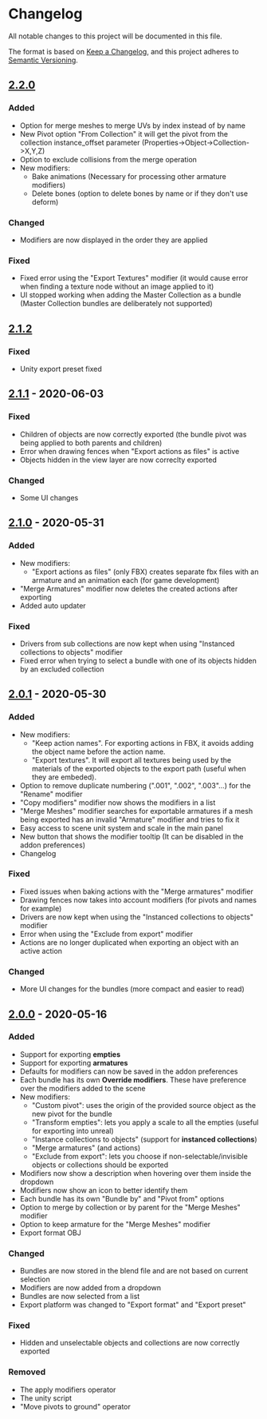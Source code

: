 # Changelog
All notable changes to this project will be documented in this file.

The format is based on [Keep a Changelog](https://keepachangelog.com/en/1.0.0/),
and this project adheres to [Semantic Versioning](https://semver.org/spec/v2.0.0.html).

## [2.2.0](https://gitlab.com/AquaticNightmare/bundle_exporter/-/releases/2_2_2)
### Added
- Option for merge meshes to merge UVs by index instead of by name
- New Pivot option "From Collection" it will get the pivot from the collection instance_offset parameter (Properties->Object->Collection->X,Y,Z)
- Option to exclude collisions from the merge operation
- New modifiers:
    - Bake animations (Necessary for processing other armature modifiers)
    - Delete bones (option to delete bones by name or if they don't use deform)

### Changed
- Modifiers are now displayed in the order they are applied

### Fixed
- Fixed error using the "Export Textures" modifier (it would cause error when finding a texture node without an image applied to it)
- UI stopped working when adding the Master Collection as a bundle (Master Collection bundles are deliberately not supported)

## [2.1.2](https://gitlab.com/AquaticNightmare/bundle_exporter/-/releases/2_1_2)
### Fixed
- Unity export preset fixed

## [2.1.1](https://gitlab.com/AquaticNightmare/bundle_exporter/-/releases/2_1_1) - 2020-06-03
### Fixed
- Children of objects are now correctly exported (the bundle pivot was being applied to both parents and children)
- Error when drawing fences when "Export actions as files" is active
- Objects hidden in the view layer are now correclty exported

### Changed
- Some UI changes

## [2.1.0](https://gitlab.com/AquaticNightmare/bundle_exporter/-/releases/2_1_0) - 2020-05-31
### Added
- New modifiers:
    - "Export actions as files" (only FBX) creates separate fbx files with an armature and an animation each (for game development)
- "Merge Armatures" modifier now deletes the created actions after exporting
- Added auto updater

### Fixed
- Drivers from sub collections are now kept when using "Instanced collections to objects" modifier
- Fixed error when trying to select a bundle with one of its objects hidden by an excluded collection

## [2.0.1](https://gitlab.com/AquaticNightmare/bundle_exporter/-/releases/2_0_1) - 2020-05-30
### Added
- New modifiers:
    - "Keep action names". For exporting actions in FBX, it avoids adding the object name before the action name.
    - "Export textures". It will export all textures being used by the materials of the exported objects to the export path (useful when they are embeded).
- Option to remove duplicate numbering (".001", ".002", ".003"...) for the "Rename" modifier
- "Copy modifiers" modifier now shows the modifiers in a list
- "Merge Meshes" modifier searches for exportable armatures if a mesh being exported has an invalid "Armature" modifier and tries to fix it
- Easy access to scene unit system and scale in the main panel
- New button that shows the modifier tooltip (It can be disabled in the addon preferences)
- Changelog

### Fixed
- Fixed issues when baking actions with the "Merge armatures" modifier
- Drawing fences now takes into account modifiers (for pivots and names for example)
- Drivers are now kept when using the "Instanced collections to objects" modifier
- Error when using the "Exclude from export" modifier
- Actions are no longer duplicated when exporting an object with an active action

### Changed
- More UI changes for the bundles (more compact and easier to read)

## [2.0.0](https://gitlab.com/AquaticNightmare/bundle_exporter/-/releases/2_0_0) - 2020-05-16
### Added
- Support for exporting **empties**
- Support for exporting **armatures**
- Defaults for modifiers can now be saved in the addon preferences
- Each bundle has its own **Override modifiers**. These have preference over the modifiers added to the scene
- New modifiers:
    - "Custom pivot": uses the origin of the provided source object as the new pivot for the bundle
    - "Transform empties": lets you apply a scale to all the empties (useful for exporting into unreal)
    - "Instance collections to objects" (support for **instanced collections**)
    - "Merge armatures" (and actions)
    - "Exclude from export": lets you choose if non-selectable/invisible objects or collections should be exported
- Modifiers now show a description when hovering over them inside the dropdown
- Modifiers now show an icon to better identify them
- Each bundle has its own "Bundle by" and "Pivot from" options
- Option to merge by collection or by parent for the "Merge Meshes" modifier
- Option to keep armature for the "Merge Meshes" modifier
- Export format OBJ

### Changed
- Bundles are now stored in the blend file and are not based on current selection
- Modifiers are now added from a dropdown
- Bundles are now selected from a list
- Export platform was changed to "Export format" and "Export preset"

### Fixed
- Hidden and unselectable objects and collections are now correctly exported

### Removed
- The apply modifiers operator
- The unity script
- "Move pivots to ground" operator